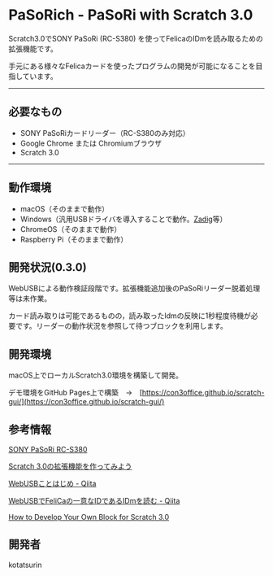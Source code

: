 # PaSoRich - PaSoRi with Scratch 3.0
Scratch3.0でSONY PaSoRi (RC-S380) を使ってFelicaのIDmを読み取るための拡張機能です。

手元にある様々なFelicaカードを使ったプログラムの開発が可能になることを目指しています。

---

## 必要なもの
- SONY PaSoRiカードリーダー（RC-S380のみ対応）
- Google Chrome または Chromiumブラウザ
- Scratch 3.0

---

## 動作環境
- macOS（そのままで動作）
- Windows（汎用USBドライバを導入することで動作。[Zadig](https://zadig.akeo.ie)等）
- ChromeOS（そのままで動作）
- Raspberry Pi（そのままで動作）

## 開発状況(0.3.0)
WebUSBによる動作検証段階です。拡張機能追加後のPaSoRiリーダー脱着処理等は未作業。

カード読み取りは可能であるものの，読み取ったIdmの反映に1秒程度待機が必要です。リーダーの動作状況を参照して待つブロックを利用します。

## 開発環境
macOS上でローカルScratch3.0環境を構築して開発。

デモ環境をGitHub Pages上で構築　→　[https://con3office.github.io/scratch-gui/](https://con3office.github.io/scratch-gui/)

## 参考情報

[SONY PaSoRi RC-S380](https://www.sony.co.jp/Products/felica/consumer/products/RC-S380.html)

[Scratch 3.0の拡張機能を作ってみよう](https://ja.scratch-wiki.info/wiki/Scratch_3.0の拡張機能を作ってみよう)

[WebUSBことはじめ - Qiita](https://qiita.com/Aruneko/items/aebb75feca5bed12fe32)

[WebUSBでFeliCaの一意なIDであるIDmを読む - Qiita](https://qiita.com/saturday06/items/333fcdf5b3b8030c9b05)

[How to Develop Your Own Block for Scratch 3.0](https://medium.com/@hiroyuki.osaki/how-to-develop-your-own-block-for-scratch-3-0-1b5892026421)

## 開発者
kotatsurin
